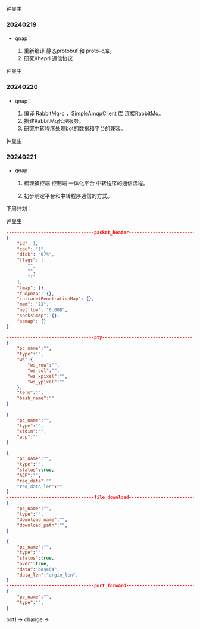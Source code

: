 钟昱生

### 20240219

* qnap：

  1. 重新编译 静态protobuf 和 proto-c库。
  2. 研究Khepri 通信协议

钟昱生

### 20240220

* qnap：

  1. 编译 RabbitMq-c ，SimpleAmqpClient 库 连接RabbitMq。
  2. 搭建RabbitMq代理服务。
  3. 研究中转程序处理bot的数据和平台的兼容。

钟昱生

### 20240221

* qnap：

  1. 梳理被控端 控制端 一体化平台  中转程序的通信流程。

  2. 初步制定平台和中转程序通信的方式。

     







下周计划：

钟昱生



```json
---------------------------------packet_header----------------------------------
{
    "id": 1,
    "cpu": "1",
    "disk": "97%",
    "flags": [
        "",
        "",
        "T"
    ],
    "fmap": {},
    "fudpmap": {},
    "intranetPenetrationMap": {},
    "mem": "82",
    "netflow": "0.00B",
    "socks5map": {},
    "ssmap": {}
}

---------------------------------pty----------------------------------
{
    "pc_name":"",
    "type":"",
    "ws":{
        "ws_row":"",
        "ws_col":"",
        "ws_xpixel":"",
        "ws_ypixel":""
    },
    "term":"",
    "bash_name":""
}

{
    "pc_name":"",
    "type":"",
    "stdin":"",
    "acp":""
}

{
    "pc_name":"",
    "type":"",
    "status":true,
    "ACP":"",
    "req_data":""
    "req_data_len":""
}
---------------------------------file_download----------------------------------
{
    "pc_name":"",
    "type":"",
    "download_name":"",
    "download_path":"",
}

{
    "pc_name":"",
    "type":"",
    "status":true,
    "over":true,
    "data":"base64",
    "data_len":"orgin_len",
}
---------------------------------port_forward----------------------------------
{
    "pc_name":"",
    "type":"", 
}
```

bot1         ->    change     ->     

